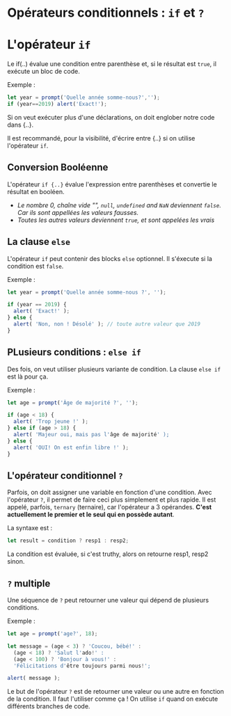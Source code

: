 # Opérateurs conditionnels : `if` et `?`

# L'opérateur `if`

Le if(..) évalue une condition entre parenthèse et, si le résultat est `true`, il exécute un bloc de code.

Exemple :

```javascript
let year = prompt('Quelle année somme-nous?','');
if (year==2019) alert('Exact!');
```

Si on veut exécuter plus d'une déclarations, on doit englober notre code dans {..}.

Il est recommandé, pour la visibilité, d'écrire entre {..} si on utilise l'opérateur `if`.

## Conversion Booléenne

L'opérateur `if {..}` évalue l'expression entre parenthèses et convertie le résultat en booléen.

-   _Le nombre 0, chaîne vide "", `null`, `undefined` and `NaN` deviennent `false`. Car ils sont appellées les valeurs fausses._
-   _Toutes les autres valeurs deviennent `true`, et sont appelées les vrais_

## La clause `else`

L'opérateur `if` peut contenir des blocks `else` optionnel. Il s'éxecute si la condition est `false`.

Exemple :

```javascript
let year = prompt('Quelle année somme-nous ?', '');

if (year == 2019) {
  alert( 'Exact!' );
} else {
  alert( 'Non, non ! Désolé' ); // toute autre valeur que 2019
}
```

## PLusieurs conditions : `else if`

Des fois, on veut utiliser plusieurs variante de condition. La clause `else if` est là pour ça.

Exemple :

```javascript
let age = prompt('Âge de majorité ?', '');

if (age < 18) {
  alert( 'Trop jeune !' );
} else if (age > 18) {
  alert( 'Majeur oui, mais pas l'âge de majorité' );
} else {
  alert( 'OUI! On est enfin libre !' );
}
```

## L'opérateur conditionnel `?`

Parfois, on doit assigner une variable en fonction d'une condition. Avec l'opérateur `?`, il permet de faire ceci plus simplement et plus rapide. Il est appelé, parfois, `ternary` (ternaire), car l'opérateur a 3 opérandes. **C'est actuellement le premier et le seul qui en possède autant**.

La syntaxe est :

```javascript
let result = condition ? resp1 : resp2;
```

La condition est évaluée, si c'est truthy, alors on retourne resp1, resp2 sinon.

## `?` multiple

Une séquence de `?` peut retourner une valeur qui dépend de plusieurs conditions.

Exemple :

```javascript
let age = prompt('age?', 18);

let message = (age < 3) ? 'Coucou, bébé!' :
  (age < 18) ? 'Salut l'ado!' :
  (age < 100) ? 'Bonjour à vous!' :
  'Félicitations d'être toujours parmi nous!';

alert( message );
```

Le but de l'opérateur `?` est de retourner une valeur ou une autre en fonction de la condition. Il faut l'utiliser comme ça ! On utilise `if` quand on exécute différents branches de code.
